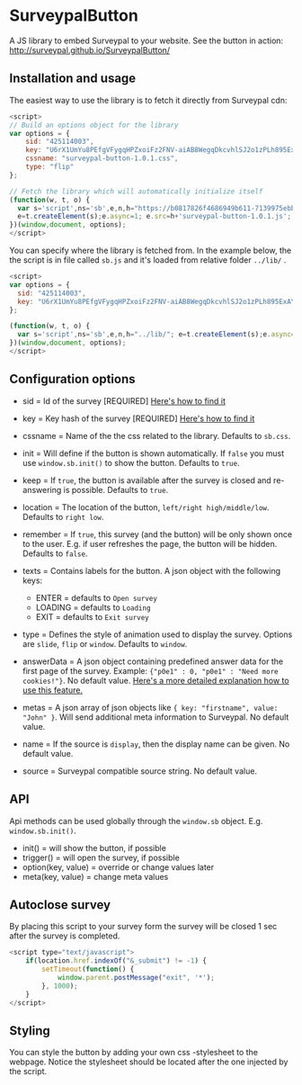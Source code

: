 # SurveypalButton

A JS library to embed Surveypal to your website. See the button in action: http://surveypal.github.io/SurveypalButton/

## Installation and usage

The easiest way to use the library is to fetch it directly from Surveypal cdn:
```javascript
<script>
// Build an options object for the library
var options = {
	sid: "425114003",
	key: "U6rX1UmYu8PEfgVFygqHPZxoiFz2FNV-aiAB8WegqDkcvhlSJ2o1zPLh895ExAYE",
	cssname: "surveypal-button-1.0.1.css",
	type: "flip"
};

// Fetch the library which will automatically initialize itself
(function(w, t, o) {
  var s='script',ns='sb',e,n,h="https://b0817826f4686949b611-7139975ebb420828147d923433383bf8.ssl.cf3.rackcdn.com/";
  e=t.createElement(s);e.async=1; e.src=h+'surveypal-button-1.0.1.js'; w[ns]=w[ns]||{};w[ns].o=o;w[ns].h=h;n=t.getElementsByTagName(s)[0];n.parentNode.insertBefore(e,n);
})(window,document, options);
</script>
```

You can specify where the library is fetched from. In the example below, the the script is in file called `sb.js` and it's loaded from relative folder `../lib/` .

```javascript
<script>
var options = {
  sid: "425114003",
  key: "U6rX1UmYu8PEfgVFygqHPZxoiFz2FNV-aiAB8WegqDkcvhlSJ2o1zPLh895ExAYE"
};

(function(w, t, o) {
  var s='script',ns='sb',e,n,h="../lib/"; e=t.createElement(s);e.async=1; e.src=h+'sb.js'; w[ns]=w[ns]||{};w[ns].o=o;w[ns].h=h;n=t.getElementsByTagName(s)[0];n.parentNode.insertBefore(e,n);
})(window,document, options);
</script>
```

## Configuration options

* sid = Id of the survey [REQUIRED] [Here's how to find it](http://surveypal.github.io/SurveypalButton/key_and_id_instructions.html)
* key = Key hash of the survey [REQUIRED] [Here's how to find it](http://surveypal.github.io/SurveypalButton/key_and_id_instructions.html)

* cssname = Name of the the css related to the library. Defaults to `sb.css`.
* init = Will define if the button is shown automatically. If `false` you must use `window.sb.init()` to show the button. Defaults to `true`.
* keep = If `true`, the button is available after the survey is closed and re-answering is possible. Defaults to `true`.
* location = The location of the button, `left/right high/middle/low`. Defaults to `right low`.
* remember = If `true`, this survey (and the button) will be only shown once to the user. E.g. if user refreshes the page, the button will be hidden. Defaults to `false`.
* texts = Contains labels for the button. A json object with the following keys:
  * ENTER = defaults to `Open survey`
  * LOADING = defaults to `Loading`
  * EXIT = defaults to `Exit survey`
* type = Defines the style of animation used to display the survey. Options are `slide`, `flip` or `window`. Defaults to `window`.

* answerData = A json object containing predefined answer data for the first page of the survey. Example: `{"p0e1" : 0, "p0e1" : "Need more cookies!"}`. No default value. [Here's a more detailed explanation how to use this feature.](http://surveypal.github.io/SurveypalButton/answerData-instructions.html)
* metas = A json array of json objects like `{ key: "firstname", value: "John" }`. Will send additional meta information to Surveypal. No default value.
* name = If the source is `display`, then the display name can be given. No default value.
* source = Surveypal compatible source string. No default value.

## API

Api methods can be used globally through the `window.sb` object. E.g. `window.sb.init()`.

* init() = will show the button, if possible
* trigger() = will open the survey, if possible
* option(key, value) = override or change values later
* meta(key, value) = change meta values

## Autoclose survey

By placing this script to your survey form the survey will be closed 1 sec after the survey is completed.

```javascript
<script type="text/javascript">
	if(location.href.indexOf("&_submit") != -1) {
		setTimeout(function() {
			window.parent.postMessage("exit", '*');
		}, 1000);
	}
</script>
```

## Styling

You can style the button by adding your own css -stylesheet to the webpage. Notice the stylesheet should be located after the one injected by the script.